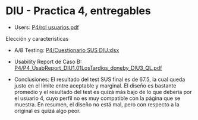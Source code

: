 # DIU - Practica 4, entregables


* Users: [P4/rol usuarios.pdf](https://github.com/carlosqp-UGR/DIU/blob/9b466e3fbec343068e9fcfae738c171c6e851638/P4/rol%20usuarios.pdf)

Elección y características

* A/B Testing: [P4/Cuestionario SUS DIU.xlsx](https://github.com/carlosqp-UGR/DIU/blob/9b466e3fbec343068e9fcfae738c171c6e851638/P4/Cuestionario%20SUS%20DIU.xlsx)

* Usability Report de Caso B: [P4/P4_UsabReport_DIU1.01LosTardíos_doneby_DIU3_QL.pdf](https://github.com/carlosqp-UGR/DIU/blob/9b466e3fbec343068e9fcfae738c171c6e851638/P4/P4_UsabReport_%20DIU1.01LosTard%C3%ADos_doneby_DIU3_QL.docx.pdf)


* Conclusiones: 
El resultado del test SUS final es de 67.5, la cual queda justo en el límite entre aceptable
y marginal. El diseño es bastante promedio y el resultado del test es quizá más bajo de
lo que debería por el usuario 4, cuyo perfil no es muy compatible con la página que se
muestra. En resumen, el diseño no está mal, pero con respecto a la original es quizá algo
peor.


